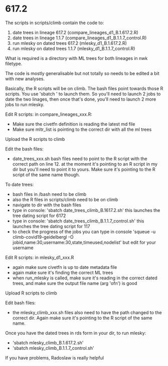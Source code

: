 # 617.2


The scripts in scripts/climb contain the code to:
1. date trees in lineage 617.2 (compare_lineages_d1_B.1.617.2.R)
2. date trees in lineage 1.1.7 (compare_lineages_d1_B.1.1.7_control.R)
3. run mlesky on dated trees 617.2 (mlesky_d1_B.1.617.2.R)
4. run mlesky on dated trees 1.1.7 (mlesky_d1_B.1.1.7_control.R)

What is required is a directory with ML trees for both lineages in nwk filetype.

The code is mostly generalisable but not totally so needs to be edited a bit with new analyses.

Basically, the R scripts will be on climb. The bash files point towards those R scripts. You use 'sbatch <bashscript>' to launch them. So you'll need to launch 2 jobs to date the two linages, then once that's done, you'll need to launch 2 more jobs to run mlesky.

Edit R scripts:
in compare_lineages_xxx.R:
- Make sure the civetfn definition is reading the latest md file
- Make sure mltr_list is pointing to the correct dir with all the ml trees

Upload the R scripts to climb

Edit the bash files:
- date_trees_xxx.sh bash files need to point to the R script with the correct path on line 12. at the moment it's pointing to an R script in my dir but you'll need to point it to yours. Make sure it's pointing to the R script of the same name though.


To date trees: 
- bash files in /bash need to be climb
- also the R files in scripts/climb need to be on climb
- navigate to dir with the bash files
- type in console: 'sbatch date_trees_climb_B.1617.2.sh' this launches the tree dating script for 6172
- type in console: 'sbatch date_trees_climb_B.1.1.7_control.sh' this launches the tree dating script for 117
- to check the progress of the jobs you can type in console 'squeue  -u climb-covid19-geidelbergl -O jobid,name:30,username:30,state,timeused,nodelist' but edit for your username


Edit R scripts:
in mlesky_d1_xxx.R
- again make sure civetfn is up to date metadata file
- again make sure it's finding the correct ML trees
- when run_mlesky is called, make sure it's reading in the correct dated trees, and make sure the output file name (arg 'ofn') is good

Upload R scripts to climb

Edit bash files:
- the mlesky_climb_xxx.sh files also need to have the path changed to the correct dir. Again make sure it's pointing to the R script of the same name.



Once you have the dated trees in rds form in your dir, to run mlesky:
- 'sbatch mlesky_climb_B.1.617.2.sh'
- 'sbatch mlesky_climb_B.1.1.7_control.sh'


If you have problems, Radoslaw is really helpful

